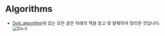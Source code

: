 # Algorithms  
  
  - [Doit_algorithm](https://github.com/musicjae/Algorithms/tree/master/Doit_algorithm)에 있는 모든 글은 아래의 책을 참고 및 발췌하여 정리한 것입니다.  
  ![Do it](https://github.com/musicjae/Algorithms/blob/master/img/doit.png,width=700,height=500)
